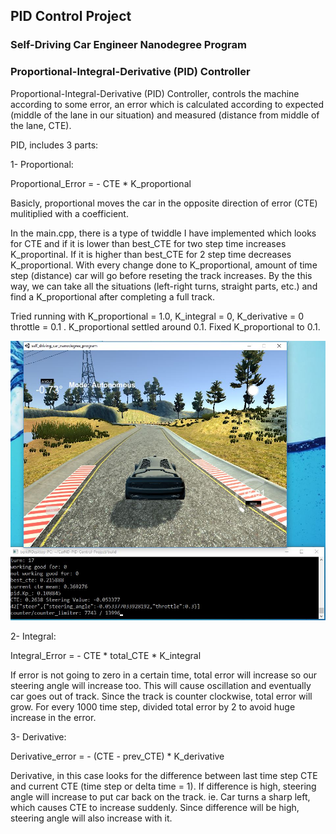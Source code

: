 ## PID Control Project

### Self-Driving Car Engineer Nanodegree Program

### Proportional-Integral-Derivative (PID) Controller

Proportional-Integral-Derivative (PID) Controller, controls the machine according to some error, an error which is calculated according to expected (middle of the lane in our situation) and measured (distance from middle of the lane, CTE).

PID, includes 3 parts:

1- Proportional:

Proportional_Error = - CTE * K_proportional

Basicly, proportional moves the car in the opposite direction of error (CTE) mulitiplied with a coefficient. 

In the main.cpp, there is a type of twiddle I have implemented which looks for CTE and if it is lower than best_CTE for two step time increases K_proportinal. If it is higher than best_CTE for 2 step time decreases K_proportional. With every change done to K_proportional, amount of time step (distance) car will go before reseting the track increases. By the this way, we can take all the situations (left-right turns, straight parts, etc.) and find a K_proportional after completing a full track.

Tried running with K_proportional = 1.0, K_integral = 0, K_derivative = 0 throttle = 0.1 . K_proportional settled around 0.1. Fixed K_proportional to 0.1. 

<img width="800" alt="After 17 Trials Kp settles around 0.1" src="/imgs/PID_Project_Finding_Kp.JPG">

2- Integral:

Integral_Error = - CTE * total_CTE * K_integral

If error is not going to zero in a certain time, total error will increase so our steering angle will increase too. This will cause oscillation and eventually car goes out of track. Since the track is counter clockwise, total error will grow. For every 1000 time step, divided total error by 2 to avoid huge increase in the error.

3- Derivative:

Derivative_error = - (CTE - prev_CTE) * K_derivative

Derivative, in this case looks for the difference between last time step CTE and current CTE (time step or delta time = 1). If difference is high, steering angle will increase to put car back on the track. ie. Car turns a sharp left, which causes CTE to increase suddenly. Since difference will be high, steering angle will also increase with it.






